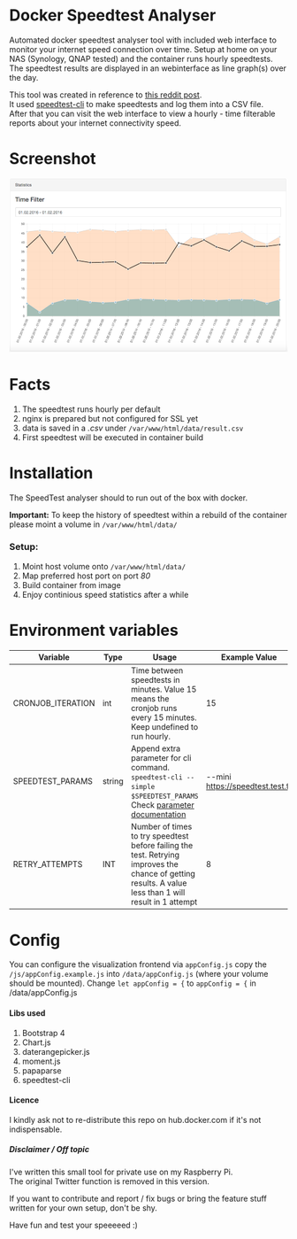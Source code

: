 # Docker Speedtest Analyser

Automated docker speedtest analyser tool with included web interface to monitor your internet speed connection over time. Setup at home on your NAS (Synology, QNAP tested) and the container runs hourly speedtests. The speedtest results are displayed in an webinterface as line graph(s) over the day.

This tool was created in reference to [this reddit post](https://www.reddit.com/r/technology/comments/43fi39/i_set_up_my_raspberry_pi_to_automatically_tweet/).  
It used [speedtest-cli](https://github.com/sivel/speedtest-cli) to make speedtests and log them into a CSV file.  
After that you can visit the web interface to view a hourly - time filterable reports about
your internet connectivity speed.

# Screenshot
![Statistic Screenshot](https://raw.githubusercontent.com/robmatesick/docker-speedtest-analyzer/main/screenshot_speedtest_analyzer_1.png)

# Facts
1. The speedtest runs hourly per default
2. nginx is prepared but not configured for SSL yet
3. data is saved in a _.csv_ under ```/var/www/html/data/result.csv```
4. First speedtest will be executed in container build

# Installation
The SpeedTest analyser should to run out of the box with docker.

**Important:** To keep the history of speedtest within a rebuild of
the container please moint a volume in ``/var/www/html/data/``

### Setup:
1. Moint host volume onto ``/var/www/html/data/``
2. Map preferred host port on port _80_
3. Build container from image
4. Enjoy continious speed statistics after a while

# Environment variables
| Variable  | Type | Usage |  Example Value | Default |
| ------------- | ------------- | ------------- | ------------- | ------------- |
| CRONJOB_ITERATION  | int  | Time between speedtests in minutes. Value 15 means the cronjob runs every 15 minutes. Keep undefined to run hourly. | 15 | 60 |
| SPEEDTEST_PARAMS  | string | Append extra parameter for cli command.<br/> `speedtest-cli --simple $SPEEDTEST_PARAMS` <br/> Check [parameter documentation](https://github.com/sivel/speedtest-cli#usage)  | --mini https://speedtest.test.fr | none |
| RETRY_ATTEMPTS | INT | Number of times to try speedtest before failing the test. Retrying improves the chance of getting results. A value less than 1 will result in 1 attempt | 8 | 10 |

# Config
You can configure the visualization frontend via ``appConfig.js``
copy the ``/js/appConfig.example.js`` into ``/data/appConfig.js`` (where your volume should be mounted).
Change ``let appConfig = {`` to ``appConfig = {`` in /data/appConfig.js

#### Libs used
1. Bootstrap 4
2. Chart.js
3. daterangepicker.js
4. moment.js
5. papaparse
6. speedtest-cli

#### Licence
I kindly ask not to re-distribute this repo on hub.docker.com if it's not indispensable.

##### Disclaimer / Off topic
I've written this small tool for private use on my Raspberry Pi.  
The original Twitter function is removed in this version.

If you want to contribute and report / fix bugs or bring the feature stuff written for your
own setup, don't be shy.

Have fun and test your speeeeed :)
